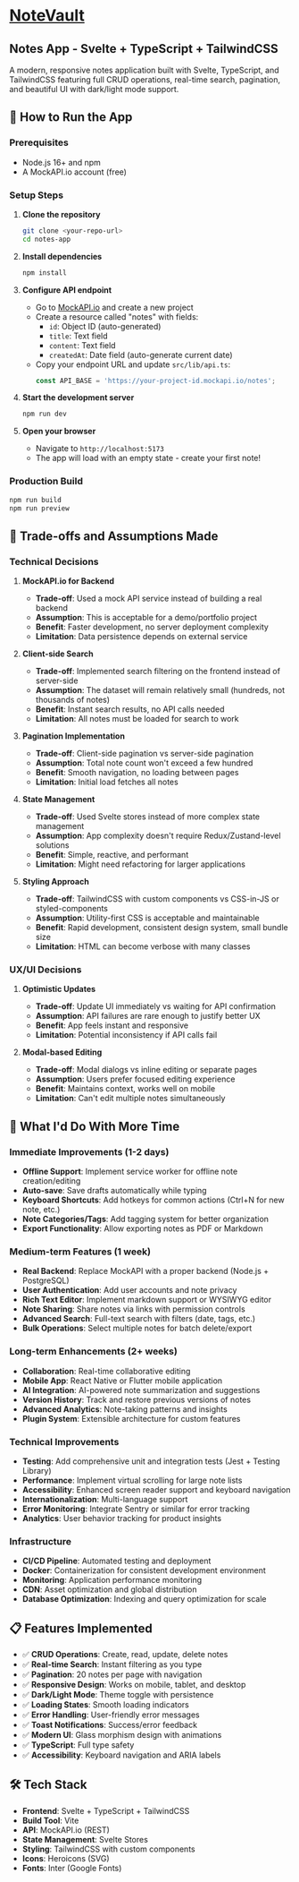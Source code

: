 # [NoteVault](https://noteevault.netlify.app/)

## Notes App - Svelte + TypeScript + TailwindCSS

A modern, responsive notes application built with Svelte, TypeScript, and TailwindCSS featuring full CRUD operations, real-time search, pagination, and beautiful UI with dark/light mode support.

## 🚀 How to Run the App

### Prerequisites
- Node.js 16+ and npm
- A MockAPI.io account (free)

### Setup Steps

1. **Clone the repository**
   ```bash
   git clone <your-repo-url>
   cd notes-app
   ```

2. **Install dependencies**
   ```bash
   npm install
   ```

3. **Configure API endpoint**
   - Go to [MockAPI.io](https://mockapi.io) and create a new project
   - Create a resource called "notes" with fields:
     - `id`: Object ID (auto-generated)
     - `title`: Text field
     - `content`: Text field
     - `createdAt`: Date field (auto-generate current date)
   - Copy your endpoint URL and update `src/lib/api.ts`:
     ```typescript
     const API_BASE = 'https://your-project-id.mockapi.io/notes';
     ```

4. **Start the development server**
   ```bash
   npm run dev
   ```

5. **Open your browser**
   - Navigate to `http://localhost:5173`
   - The app will load with an empty state - create your first note!

### Production Build
```bash
npm run build
npm run preview
```

## 🔄 Trade-offs and Assumptions Made

### Technical Decisions

1. **MockAPI.io for Backend**
   - **Trade-off**: Used a mock API service instead of building a real backend
   - **Assumption**: This is acceptable for a demo/portfolio project
   - **Benefit**: Faster development, no server deployment complexity
   - **Limitation**: Data persistence depends on external service

2. **Client-side Search**
   - **Trade-off**: Implemented search filtering on the frontend instead of server-side
   - **Assumption**: The dataset will remain relatively small (hundreds, not thousands of notes)
   - **Benefit**: Instant search results, no API calls needed
   - **Limitation**: All notes must be loaded for search to work

3. **Pagination Implementation**
   - **Trade-off**: Client-side pagination vs server-side pagination
   - **Assumption**: Total note count won't exceed a few hundred
   - **Benefit**: Smooth navigation, no loading between pages
   - **Limitation**: Initial load fetches all notes

4. **State Management**
   - **Trade-off**: Used Svelte stores instead of more complex state management
   - **Assumption**: App complexity doesn't require Redux/Zustand-level solutions
   - **Benefit**: Simple, reactive, and performant
   - **Limitation**: Might need refactoring for larger applications

5. **Styling Approach**
   - **Trade-off**: TailwindCSS with custom components vs CSS-in-JS or styled-components
   - **Assumption**: Utility-first CSS is acceptable and maintainable
   - **Benefit**: Rapid development, consistent design system, small bundle size
   - **Limitation**: HTML can become verbose with many classes

### UX/UI Decisions

1. **Optimistic Updates**
   - **Trade-off**: Update UI immediately vs waiting for API confirmation
   - **Assumption**: API failures are rare enough to justify better UX
   - **Benefit**: App feels instant and responsive
   - **Limitation**: Potential inconsistency if API calls fail

2. **Modal-based Editing**
   - **Trade-off**: Modal dialogs vs inline editing or separate pages
   - **Assumption**: Users prefer focused editing experience
   - **Benefit**: Maintains context, works well on mobile
   - **Limitation**: Can't edit multiple notes simultaneously

## 🚧 What I'd Do With More Time

### Immediate Improvements (1-2 days)
- **Offline Support**: Implement service worker for offline note creation/editing
- **Auto-save**: Save drafts automatically while typing
- **Keyboard Shortcuts**: Add hotkeys for common actions (Ctrl+N for new note, etc.)
- **Note Categories/Tags**: Add tagging system for better organization
- **Export Functionality**: Allow exporting notes as PDF or Markdown

### Medium-term Features (1 week)
- **Real Backend**: Replace MockAPI with a proper backend (Node.js + PostgreSQL)
- **User Authentication**: Add user accounts and note privacy
- **Rich Text Editor**: Implement markdown support or WYSIWYG editor
- **Note Sharing**: Share notes via links with permission controls
- **Advanced Search**: Full-text search with filters (date, tags, etc.)
- **Bulk Operations**: Select multiple notes for batch delete/export

### Long-term Enhancements (2+ weeks)
- **Collaboration**: Real-time collaborative editing
- **Mobile App**: React Native or Flutter mobile application
- **AI Integration**: AI-powered note summarization and suggestions
- **Version History**: Track and restore previous versions of notes
- **Advanced Analytics**: Note-taking patterns and insights
- **Plugin System**: Extensible architecture for custom features

### Technical Improvements
- **Testing**: Add comprehensive unit and integration tests (Jest + Testing Library)
- **Performance**: Implement virtual scrolling for large note lists
- **Accessibility**: Enhanced screen reader support and keyboard navigation
- **Internationalization**: Multi-language support
- **Error Monitoring**: Integrate Sentry or similar for error tracking
- **Analytics**: User behavior tracking for product insights

### Infrastructure
- **CI/CD Pipeline**: Automated testing and deployment
- **Docker**: Containerization for consistent development environment
- **Monitoring**: Application performance monitoring
- **CDN**: Asset optimization and global distribution
- **Database Optimization**: Indexing and query optimization for scale

## 📋 Features Implemented

- ✅ **CRUD Operations**: Create, read, update, delete notes
- ✅ **Real-time Search**: Instant filtering as you type
- ✅ **Pagination**: 20 notes per page with navigation
- ✅ **Responsive Design**: Works on mobile, tablet, and desktop
- ✅ **Dark/Light Mode**: Theme toggle with persistence
- ✅ **Loading States**: Smooth loading indicators
- ✅ **Error Handling**: User-friendly error messages
- ✅ **Toast Notifications**: Success/error feedback
- ✅ **Modern UI**: Glass morphism design with animations
- ✅ **TypeScript**: Full type safety
- ✅ **Accessibility**: Keyboard navigation and ARIA labels

## 🛠 Tech Stack

- **Frontend**: Svelte + TypeScript + TailwindCSS
- **Build Tool**: Vite
- **API**: MockAPI.io (REST)
- **State Management**: Svelte Stores
- **Styling**: TailwindCSS with custom components
- **Icons**: Heroicons (SVG)
- **Fonts**: Inter (Google Fonts)

